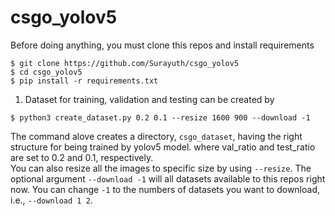 # csgo_yolov5
Before doing anything, you must clone this repos and install requirements
```
$ git clone https://github.com/Surayuth/csgo_yolov5
$ cd csgo_yolov5
$ pip install -r requirements.txt
```
1. Dataset for training, validation and testing can be created by   
```
$ python3 create_dataset.py 0.2 0.1 --resize 1600 900 --download -1
```
The command alove creates a directory, `csgo_dataset`, having the right structure for being trained by yolov5 model. where val_ratio and test_ratio are set to 0.2 and 0.1, respectively.  
You can also resize all the images to specific size by using `--resize`. The optional argument `--download -1` will all datasets
available to this repos right now. You can change `-1` to the numbers of datasets you want to download, i.e., `--download 1 2`.
